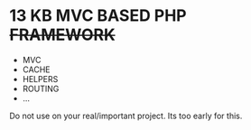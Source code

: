 # 13 KB MVC BASED PHP <strike>FRAMEWORK</strike>

<ul>
	<li>MVC</li>
	<li>CACHE</li>
	<li>HELPERS</li>
	<li>ROUTING</li>
	<li>...</li>
</ul>

<p>
	Do not use on your real/important project. Its too early for this.
</p>